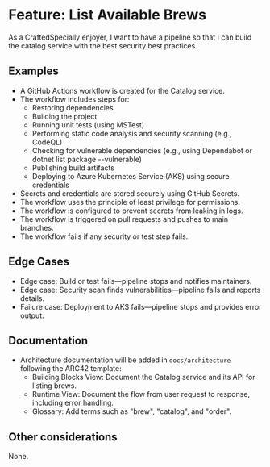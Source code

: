 # Feature: List Available Brews

As a CraftedSpecially enjoyer,
I want to have a pipeline
so that I can build the catalog service with the best security best practices.

## Examples

- A GitHub Actions workflow is created for the Catalog service.
- The workflow includes steps for:
  - Restoring dependencies
  - Building the project
  - Running unit tests (using MSTest)
  - Performing static code analysis and security scanning (e.g., CodeQL)
  - Checking for vulnerable dependencies (e.g., using Dependabot or dotnet list package --vulnerable)
  - Publishing build artifacts
  - Deploying to Azure Kubernetes Service (AKS) using secure credentials
- Secrets and credentials are stored securely using GitHub Secrets.
- The workflow uses the principle of least privilege for permissions.
- The workflow is configured to prevent secrets from leaking in logs.
- The workflow is triggered on pull requests and pushes to main branches.
- The workflow fails if any security or test step fails.

## Edge Cases

- Edge case: Build or test fails—pipeline stops and notifies maintainers.
- Edge case: Security scan finds vulnerabilities—pipeline fails and reports details.
- Failure case: Deployment to AKS fails—pipeline stops and provides error output.

## Documentation

- Architecture documentation will be added in `docs/architecture` following the ARC42 template:
  - Building Blocks View: Document the Catalog service and its API for listing brews.
  - Runtime View: Document the flow from user request to response, including error handling.
  - Glossary: Add terms such as "brew", "catalog", and "order".

## Other considerations

None.
